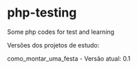 # php-testing
Some php codes for test and learning

Versões dos projetos de estudo:

como_montar_uma_festa - Versão atual: 0.1
